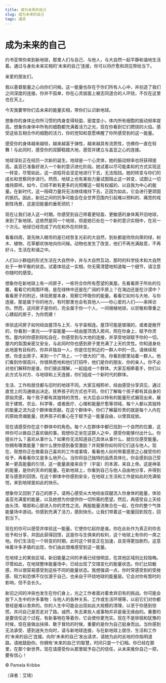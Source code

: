 ```yaml
--- 
title: 成为未来的自己 
slug: 成为未来的自己 
tags: 通灵 
--- 
```

# 成为未来的自己

约书亚带你来到新地球，那里人们与自己、与他人，与大自然一起平静和谐地生活着。通过与身处未来实相的‘未来的自己’连接，你可以将疗愈和洞见带给当下。

亲爱的朋友们，

我以基督能量之心向你们问候。这一能量也存在于你们所有人心中，并创造了我们之间深度的连接。你并不孤单，你在心灵层面上被志同道合的人环绕，不仅在这里也在天上。

今天我要带你们去未来的能量实相，带你们认识新地球。

想象你的身体比你所习惯的肉身变得轻盈、密度变小，体内所有细胞的振动频率提高。想象你身体中所有的细胞都充满着活力之光，现在你看到它们燃烧的火焰。感受这些互相合作的细胞的活力，你的觉知和意愿唤醒了你所感受到的这一能量。

感受你的身体越来越轻，越来越富于弹性，越来越具有流质性，仿佛你一直在轻舞！与此同时，感受你的双脚稳踏大地，感受并建立与盖亚之心的连接。

地球深处正在经历一次新的诞生。地球是一个心灵体，她的振动频率也将获得提高。盖亚已准备好进入一个新的意识进化阶段。她试着以尽可能柔和的方式实现这一转变，尽管如此，这一进程将会坚定地进行下去，无法阻挡。她的转变与你们的成长和觉察同步进行。然而，地球上也有某些力量试图阻止这一转变，试图让一切维持原样。如今，已经不断有更多的光照耀这一赋有权威的、以自我为中心的能量。在新时代，这一阻碍力量将无法继续维持下去，正因为如此，它会进行更顽固的抵抗。因此，新旧之间的抗争可能会在全世界范围内引起难以预料的、痛苦的戏剧性场景，这是旧能量的垂死顽抗！

现在让我们进入这一时期。你感受到自己带着更轻盈、更敏感的身体离开旧地球，来到了新地球。这依然是同一个地球，但是她已处在一个新的意识实相中，在另一个次元。地球已经完成了内在和外在的转变。

看看四周，首先映入眼帘的是已经恢复光彩的大自然，到处都是欣欣向荣的绿，树木、植物、花草都欢快地向你问候。动物也发生了改变，他们不再充满敌意，不再好斗，生活在和谐之中。

人们以小群组的形式生活在大自然中，并与大自然互动，那时的科学技术和大自然处于一种平衡的状态。试着体验这一实相，你无需清楚地知道每一个细节，请注意你随时的感受。

想象你在新地球上有一间房子，一栋符合你所有愿望的美屋。先看看房子所处的位置，看看它的周围环境，是在绿林中还是在广阔的平原上？在海边还是在沙漠中？看看房子的附近，体验房屋本身，观察它呼吸你的能量。看看它如何与大地、与你连接，那是属于你的地方。有时那里也会有其他人——你心爱的人们——来拜访你。然而，这间房子是你的，完全属于你一个人，一间根植地球，以崇敬和尊重之心建起的房子，为你而建！

体验这间房子如何经由屋顶与上天、与宇宙相连。屋顶可能是玻璃的，或者是敞开的，你看到一束光——宇宙能量——经由屋顶洒入房间，照在你身上，赋予你灵性。屋内的你感到轻松自在，你感受到与大地的连接，并享受地球赋予你的一切。屋内的氛围亲密又安全，与此同时你也感到房子里充满了上天的灵性。你知道身处此地是有目标的，你并非独自一人，你是住在附近的一群人中的一员。请继续观想，你走出房子，来到一个广场上，一个很大的广场，你看到那里站着一群人。他们看到你很高兴，你很熟悉地和他们打招呼，他们是你的朋友、你的亲人。你不必对他们解释你是谁，你们彼此理解，一起组成一个群体。大家互相牵着手，你们以此方式与对方、与地球和上天连接，你们组成一个新时代的群体。

生活、工作和居住都与旧时的地球不同。大家互相聆听，经由感受分享洞见，通过直觉上的沟通做出决定。抚养孩子的方式也不同，你们了解每个孩子都有其自身的原始灵感，每个孩子都有其独特的灵性，长大后会以特有的能量形式展现出来，展现于建筑、农业、科学等，或者医疗、心理和能量疗愈等领域，每个人都以其独特的能量之流为这个群体做贡献。在这个群体中，你们了解最珍贵的就是每个人内在的原始灵魂能量，抚养孩子的重心在于赋予这一能量自由，以使其绽放。

现在请感受你在这个群体中的角色。每个人在群体中都已找到一个自然的位置，这样你可以做自己喜欢做的事。观想你正坐在这群人之中，感受你能够付出什么。你擅长什么？喜欢从事什么？如果你无法知道自己具体从事什么，就仅仅感受能量。你拥有哪类能量？做什么使你感到备受激励？并观察你如何将它们送与他人。现在，观想你正在做着自己喜欢的工作或事情，看看他人如何带着感恩之心接受你的给予，再看看你又是多么地开心。当你将自己独特的品质具体化，你会感到自己受某一更高能量的引领，这一能量直接来自于（宇宙）的本源，来自上帝。这是神圣的能量，是你的天命的能量。在新地球上，你看到自己与他人自由地分享，并得到爱与感恩的回馈。在这个群体中你感到安全，在地球上生活和工作是如此的充满愉悦，来到地球是如此的快乐。

想象你又回到了自己的房子。请用心感受从大地经由双腿流入你身体的能量，体验盖亚充满爱的能量，以及她想为你提供你一切所需的愿望。然后，再感受自上天经由头顶、喉部和心部进入你的灵性之流。两股能量流聚合在一起，在你的整个气体能量场中游动。你感到充满了活力，感到快乐。让我们带着这一能量回到现在，回到当下。

现在的你可以感受并体验这一能量。它使你忆起你是谁。你在此处作为真正的你去给予和分享，并因此获得回馈，这是你与生俱来的权利，这个地球上有你的一席之地。你们生活在一个转变的时期，此时这个转变正在加速，且变得更加剧烈。这意味着许多矛盾的出现，你们由此很难感受到这一能量。

在地球上的某些区域，新旧能量之间的矛盾已经很明显，在其他区域则比较隐晦。尽管如此，在地球整体能量场中，已经出现了交错变化的能量状态。你们比较敏感，所以很容易感受到这些不同的能量状态。我想强调一点，你时常感受到的受挫感、阻力和恐惧不仅仅源于自己，也来自于环绕地球的能量层。它会对你有暂时的影响，但不会长久。

新旧之间的冲突也发生在你们身上，光之工作者面对着舍弃旧有的挑战。你可能会放下人生中的许多事物：与他人的各种关系、工作或生活环境等，以前它们对你都曾经是难以舍弃的。你的人生中可能会出现如此大规模的清理，以至于你感到惊慌，并问自己是否走对了路。诚然，失去某些人或事物并非是毫无缘由的。重要的是要信任这个过程，有新事物在等着你，它会使你更充实。现在不是徘徊和犹豫的时候，现在是做出抉择、敢于冒险的时候，重要的是你为自己挺身而出。当你感到无法承受、感到迷失方向时，请与新地球连接，与在新地球上居住、生活和工作的‘未来的自己’连接。向你‘未来的自己’发出请求，请她为此时此地的你指明道路，请她鼓励你。你拥有‘未来的自己’的智慧，时间只是一个幻相。你已经在那里，在那个新世界。现在请感受你从那里赋予自己的信任，从未来推你自己一把，要有信心！

© Pamela Kribbe

（译者：艾琦）